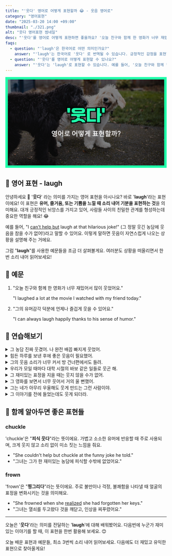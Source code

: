 ```yaml
---
title: "'웃다' 영어로 어떻게 표현할까 😂 - 웃음 영어로"
category: "영어표현"
date: "2025-03-20 14:00 +09:00"
thumbnail: "./321.png"
alt: "웃다 영어표현 썸네일"
desc: "'웃다'를 영어로 어떻게 표현하면 좋을까요? '오늘 친구와 함께 한 영화가 너무 재밌어서 많이 웃었어요.', '그의 유머감각 덕분에 언제나 즐겁게 웃을 수 있어요.' 등을 영어로 표현하는 법을 배워봅시다. 다양한 예문을 통해서 연습하고 본인의 표현으로 만들어 보세요."
faqs:
  - question: "'laugh'은 한국어로 어떤 의미인가요?"
    answer: "'laugh'는 한국어로 '웃다' 로 번역될 수 있습니다. 긍정적인 감정을 표현할 때 주로 사용해요."
  - question: "'웃다'를 영어로 어떻게 표현할 수 있나요?"
    answer: "'웃다'는 'laugh'로 표현할 수 있습니다. 예를 들어, '오늘 친구와 함께 한 영화가 너무 재밌어서 많이 웃었어요.'는 'I laughed a lot at the movie I watched with my friend today.'로 말할 수 있어요."
---
```


![웃다 영어표현 썸네일](./321.png)

## 🌟 영어 표현 - laugh

안녕하세요 👋 '**웃다**' 라는 의미를 가지는 영어 표현을 아시나요? 바로 '**laugh**'라는 표현이에요! 이 표현은 **유머, 즐거움, 또는 기쁨을 느낄 때 소리 내어 기분을 표현하는 것**을 의미해요. 대개 긍정적인 뉘앙스를 가지고 있어, 사람들 사이의 친밀한 관계를 형성하는데 중요한 역할을 해요! 😂

<script async src="https://pagead2.googlesyndication.com/pagead/js/adsbygoogle.js?client=ca-pub-1465612013356152"
     crossorigin="anonymous"></script>
<!-- engple-horizontal-ad -->

<ins class="adsbygoogle"
     style="display:block"
     data-ad-client="ca-pub-1465612013356152"
     data-ad-slot="2106896038"
     data-ad-format="auto"
     data-full-width-responsive="true"></ins>

<script>
     (adsbygoogle = window.adsbygoogle || []).push({});
</script>

예를 들어, "I [can't help but](/blog/어쩔-수-없이-할-수-밖에-없어-영어표현/) laugh at that hilarious joke!" (그 정말 웃긴 농담에 웃음을 참을 수가 없어!)라고 말할 수 있어요. 이렇게 말하면 웃음이 자연스럽게 나오는 상황을 설명해 주는 거에요.

그럼 "**laugh**"를 사용한 예문들을 조금 더 살펴볼게요. 여러분도 상황을 떠올리면서 한 번 소리 내어 읽어보세요!

## 📖 예문

1. "오늘 친구와 함께 한 영화가 너무 재밌어서 많이 웃었어요."

   "I laughed a lot at the movie I watched with my friend today."

2. "그의 유머감각 덕분에 언제나 즐겁게 웃을 수 있어요."

   "I can always laugh happily thanks to his sense of humor."

## 💬 연습해보기

<details>
<summary>그 농담 진짜 웃겼어. 나 완전 배꼽 빠지게 웃었어.</summary>
<span>That joke was hilarious; it made me laugh so much.</span>
</details>

<details>
<summary>힘든 하루를 보낸 후에 좋은 웃음이 필요했어.</summary>
<span>I needed a good laugh after such a long day at work.</span>
</details>

<details>
<summary>그의 웃음 소리가 너무 커서 방 건너편에서도 들려.</summary>
<span>His laugh is so <a href="/blog/in-english/311.loud/">loud</a>, you can hear it from across the room.</span>
</details>

<details>
<summary>우리가 모일 때마다 대학 시절의 바보 같은 일들로 웃곤 해.</summary>
<span>Every time we get together, we laugh at the stupid things we did in college.</span>
</details>

<details>
<summary>그 재미있는 표정을 지을 때는 웃지 않을 수가 없어.</summary>
<span><a href="/blog/in-english/111.hard-to/">It's hard to</a> not to laugh when he pulls those funny faces.</span>
</details>

<details>
<summary>그 영화를 보면서 너무 웃어서 거의 울 뻔했어.</summary>
<span>I laughed so hard I almost cried watching that movie.</span>
</details>

<details>
<summary>그는 네가 아무리 우울해도 웃게 만드는 그런 사람이야.</summary>
<span>He's the kind of guy who can make me laugh no matter how down I feel.</span>
</details>

<details>
<summary>그 이야기를 전에 들었는데도 웃게 되더라.</summary>
<span>I found myself laughing at the story even though I'd heard it before.</span>
</details>

## 🤝 함께 알아두면 좋은 표현들

### chuckle

'chuckle'은 "**피식 웃다**"라는 뜻이에요. 가볍고 소소한 유머에 반응할 때 주로 사용되며, 크게 웃지 않고 소리 없이 미소 짓는 느낌을 줘요.

- "She couldn't help but chuckle at the funny joke he told."
- "그녀는 그가 한 재미있는 농담에 피식할 수밖에 없었어요."

### frown

'frown'은 "**찡그리다**"라는 뜻이에요. 주로 불만이나 걱정, 불쾌함을 나타낼 때 얼굴의 표정을 변화시키는 것을 의미해요.

- "She frowned when she [realized](/blog/in-english/166.realize/) she had forgotten her keys."
- "그녀는 열쇠를 두고왔다 것을 깨닫고, 인상을 찌푸렸어요."

---

오늘은 '**웃다**'라는 의미를 전달하는 '**laugh**'에 대해 배워봤어요. 다음번에 누군가 재미있는 이야기를 할 때, 이 표현을 한번 활용해 보세요. 😊

오늘 배운 표현과 예문들, 최소 3번씩 소리 내어 읽어보세요. 다음에도 더 재밌고 유익한 표현으로 찾아올게요!
